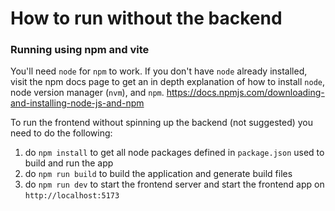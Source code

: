 # How to run without the backend

### Running using npm and vite
You'll need `node` for `npm` to work. If you don't have `node` already installed, visit the npm docs page to get an in depth explanation of how to install `node`, node version manager (`nvm`), and `npm`.
https://docs.npmjs.com/downloading-and-installing-node-js-and-npm

To run the frontend without spinning up the backend (not suggested) you need to do the following:
 1. do `npm install` to get all node packages defined in `package.json` used to build and run the app
 2. do `npm run build` to build the application and generate build files
 3. do `npm run dev` to start the frontend server and start the frontend app on `http://localhost:5173`